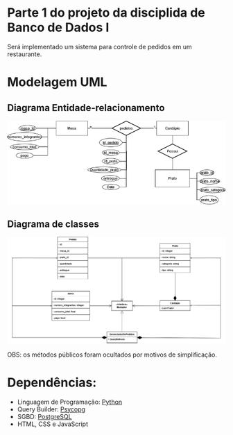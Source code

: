 # Parte 1 do projeto da disciplida de Banco de Dados I

Será implementado um sistema para controle de pedidos em um restaurante.

# Modelagem UML
## Diagrama Entidade-relacionamento
![Modelagem](./Modelagem/Modelagem_BD.png)

## Diagrama de classes
![](./Modelagem/Diagrama_de_classes.png)

OBS: os métodos públicos foram ocultados por motivos de simplificação.


# Dependências:

- Linguagem de Programação: <a href="www.python.org">Python</a>
- Query Builder: <a href="https://www.psycopg.org/"> Psycopg</a>
- SGBD: <a href="www.postgresql.org"> PostgreSQL</a>
- HTML, CSS e JavaScript
